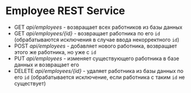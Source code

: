 # Employee REST Service

* GET _api/employees_ - возвращает всех работников из базы данных
* GET _api/employees/{id}_ - возвращает работника по его `id` (обрабатываются исключения в случае ввода некорректного `id`)
* POST _api/employees_ - добавляет нового работника, возвращает этого же работника, но уже с `id`
* PUT _api/employees_ - изменяет существующего работника в базе данных и возвращает его
* DELETE _api/employees/{id}_ - удаляет работника из базы данных по его `id` (обрабатывается исключение, если работника с таким
`id` не существует)